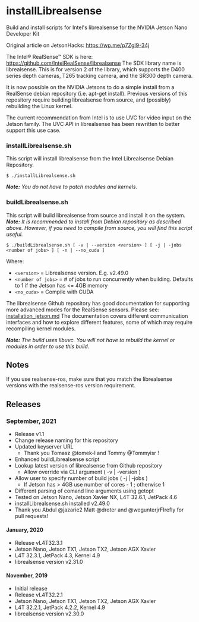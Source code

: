 # installLibrealsense
Build and install scripts for Intel's librealsense for the NVIDIA Jetson Nano Developer Kit

Original article on JetsonHacks: https://wp.me/p7ZgI9-34j

The Intel® RealSense™ SDK is here: https://github.com/IntelRealSense/librealsense
The SDK library name is librealsense. This is for version 2 of the library, which supports
the D400 series depth cameras, T265 tracking camera, and the SR300 depth camera.

It is now possible on the NVIDIA Jetsons to do a simple install from a RealSense debian repository
(i.e. apt-get install). Previous versions of this repository require building librealsense from source, and (possibly) rebuilding the Linux kernel.

The current recommendation from Intel is to use UVC for video input on the Jetson family. The
UVC API in librealsense has been rewritten to better support this use case.

<h3>installLibrealsense.sh</h3>
This script will install librealsense from the Intel Librealsense Debian Repository.
<p> 

```
$ ./installLibrealsense.sh
```

<em><b>Note:</b> You do not have to patch modules and kernels.</em>

<h3>buildLibrealsense.sh</h3>
This script will build librealsense from source and install it on the system. <em><b>Note:</b> It is recommended to install from Debian repository as described above. However, if you need to compile from source, you will find this script useful.</em>
<p>

```
$ ./buildLibrealsense.sh [ -v | --version <version> ] [ -j | -jobs <number of jobs> ] [ -n | --no_cuda ]
```

Where:
* `<version>` = Librealsense version. E.g. v2.49.0
* `<number of jobs>` = # of jobs to run concurrently when building. Defaults to 1 if the Jetson has <= 4GB memory
* `<no_cuda>` = Compile with CUDA

The librealsense Github repository has good documentation for supporting more advanced modes for the RealSense sensors. Please see: [installation_jetson.md](https://github.com/IntelRealSense/librealsense/blob/master/doc/installation_jetson.md) The documentation covers different communication interfaces and how to explore different features, some of which may require recompiling kernel modules.
  
<em><b>Note:</b> The build uses libuvc. You will not have to rebuild the kernel or modules in order to use this build.</em>

<h2>Notes</h2>
If you use realsense-ros, make sure that you match the librealsense versions with the realsense-ros version requirement.
  
## Releases
  
### September, 2021
* Release v1.1
* Change release naming for this repository
* Updated keyserver URL
  * Thank you Tomasz @tomek-I and Tommy @Tommyisr !
* Enhanced buildLibrealsense script
* Lookup latest version of librealsense from Github repository
    * Allow override via CLI argument ( -v | -version )
* Allow user to specify number of build jobs ( -j | -jobs )
  * If Jetson has > 4GB use number of cores - 1 ; otherwise 1
* Different parsing of comand line arguments using getopt
* Tested on Jetson Nano, Jetson Xavier NX, L4T 32.6.1, JetPack 4.6
* installLibrealsense.sh installed v2.49.0
* Thank you Abdul @jazarie2  Matt @droter and @wegunterjrFIrefly for pull requests!
  
<h4>January, 2020</h4>

* Release vL4T32.3.1
* Jetson Nano, Jetson TX1, Jetson TX2, Jetson AGX Xavier
* L4T 32.3.1, JetPack 4.3, Kernel 4.9
* librealsense version v2.31.0


<h4>November, 2019</h4>

* Initial release
* Release vL4T32.2.1
* Jetson Nano, Jetson TX1, Jetson TX2, Jetson AGX Xavier
* L4T 32.2.1, JetPack 4.2.2, Kernel 4.9
* librealsense version v2.30.0

